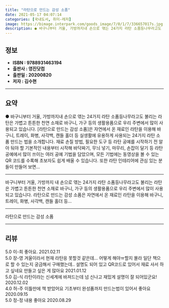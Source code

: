 ```yaml
---
title: "라탄으로 만드는 감성 소품"
date: 2021-05-17 04:07:14
categories: [국내도서, 취미-레저]
image: https://bimage.interpark.com/goods_image/7/0/1/7/336657017s.jpg
description: ● 바구니부터 거울, 가방까지내 손으로 엮는 24가지 라탄 소품등나무라고도 불리는 라탄은 가볍고 튼튼한 천연 소재로 바구니, 가구 등의 생활용품으로 우리 주변에서 많이 사용되고 있습니다. [라탄으로 만드는 감성 소품]은 자연에서 온 재료인 라탄을 이용해 바구니, 트레이, 화병, 사각백
---
```


## **정보**

- **ISBN : 9788931463194**
- **출판사 : 영진닷컴**
- **출판일 : 20200820**
- **저자 : 김수현**

------



## **요약**

●  바구니부터 거울, 가방까지내 손으로 엮는 24가지 라탄 소품등나무라고도 불리는 라탄은 가볍고 튼튼한 천연 소재로 바구니, 가구 등의 생활용품으로 우리 주변에서 많이 사용되고 있습니다. [라탄으로 만드는 감성 소품]은 자연에서 온 재료인 라탄을 이용해 바구니, 트레이, 화병, 사각백, 캔들 홀더 등 실생활에 유용하게 사용되는 24가지 라탄 소품 만드는 법을 소개합니다. 재료 손질 방법, 필요한 도구 등 라탄 공예를 시작하기 전 알아 둬야 할 기본적인 내용부터 시작해 바닥짜기, 무늬 넣기, 마무리, 손잡이 달기 등 라탄 공예에서 많이 쓰이는 여러 공예 기법을 담았으며, 모든 기법에는 동영상을 볼 수 있는 QR 코드를 수록해 초보자도 쉽게 배울 수 있습니다. 또한 라탄 인테리어에 관심 있는 분들이 만들어 보면...

------

바구니부터 거울, 가방까지
내 손으로 엮는 24가지 라탄 소품등나무라고도 불리는 라탄은 가볍고 튼튼한 천연 소재로 바구니, 가구 등의 생활용품으로 우리 주변에서 많이 사용되고 있습니다. 라탄으로 만드는 감성 소품은 자연에서 온 재료인 라탄을 이용해 바구니, 트레이, 화병, 사각백, 캔들 홀더 등... 

------


라탄으로 만드는 감성 소품 

------


## **리뷰** 

5.0 이-희 좋아요. 2021.02.11 <br/>5.0 장-영 겨울이라서 현재 라탄응 못할것 같은데... 어떻게 해야ㅠ할지 몰라 일단 책으로 할 수 있는지 궁금해서 구매했는데.. 설명도 되어 있고 QR코드로 있어서 재료 사서 하고 싶네요 만들고 싶은 게 많아요 2021.01.12 <br/>5.0 김-식 라탄이라는 신세계에 바져드는데 넘 신나고 재밌게 설명이 잘 되어있군요! 2020.12.02 <br/>4.0 허-주 이틀만에 책 받았어요 
기초부터 완성품까지 만드는법이 있어서 좋아요
 2020.09.15 <br/>5.0 정-정 내용 좋아요 2020.08.29 <br/>